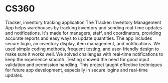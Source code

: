 # CS360
Tracker, inventory tracking application
The Tracker: Inventory Management App helps warehouses by tracking inventory and sending real-time updates and notifications. 
It's made for managers, staff, and coordinators, providing accurate reports and easy ways to update quantities. The app includes secure login, an inventory display, item management, and notifications. 
We used simple coding methods, frequent testing, and user-friendly design to make sure it works well. We solved challenges with real-time notifications to keep the experience smooth. 
Testing showed the need for good input validation and permission handling. This project taught effective techniques for future app development, especially in secure logins and real-time updates.
